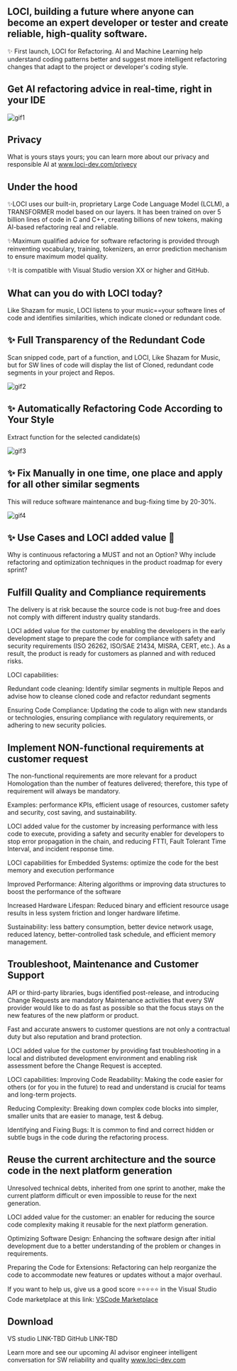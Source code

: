 ## LOCI, building a future where anyone can become an expert developer or tester and create reliable, high-quality software.
✨ First launch, LOCI for Refactoring.
AI and Machine Learning help understand coding patterns better and suggest more intelligent refactoring changes that adapt to the project or developer's coding style.

## Get AI refactoring advice in real-time, right in your IDE
![gif1](https://github.com/auroralabs-ai/loci-optimize/blob/main/1.1.%20Full%20transparency%20of%20redundant%20code%20v1.gif)

## Privacy
What is yours stays yours; you can learn more about our privacy and responsible AI at www.loci-dev.com/privecy

## Under the hood
✨LOCI uses our built-in, proprietary Large Code Language Model (LCLM), a TRANSFORMER model based on our layers. It has been trained on over 
5 billion lines of code in C and C++, creating billions of new tokens, making AI-based refactoring real and reliable.

✨Maximum qualified advice for software refactoring is provided through reinventing vocabulary, training, tokenizers, an error prediction mechanism to ensure maximum model quality.


✨It is compatible with Visual Studio version XX or higher and GitHub.

## What can you do with LOCI today?
Like Shazam for music, LOCI listens to your music==your software lines of code and identifies similarities, which indicate cloned or redundant code.

## ✨ Full Transparency of the Redundant Code 
Scan snipped code, part of a function, and LOCI, Like Shazam for Music, but for SW lines of code will display the list of Cloned, redundant code segments in your project and Repos.

![gif2](https://github.com/auroralabs-ai/loci-optimize/blob/main/2.1.%20Short-list%20redundant%20code.gif)

## ✨ Automatically Refactoring Code According to Your Style
Extract function for the selected candidate(s)

![gif3](https://github.com/auroralabs-ai/loci-optimize/blob/main/3.1.%20Automatically%20refactor%20redundant%20code%20according%20developer%20style.gif)

## ✨ Fix Manually in one time, one place and apply for all other similar segments
This will reduce software maintenance and bug-fixing time by 20-30%.

![gif4](https://github.com/auroralabs-ai/loci-optimize/blob/main/4.1.%20Fix%20manually%20similar%20segments%20(warrning%2C%20security%20warrning%2C%20bug).gif)

## ✨ Use Cases and LOCI added value 🚀
Why is continuous refactoring a MUST and not an Option? 
Why include refactoring and optimization techniques in the product roadmap for every sprint?


## Fulfill Quality and Compliance requirements 
The delivery is at risk because the source code is not bug-free and does not comply with different industry quality standards.

LOCI added value for the customer by enabling the developers in the early development stage to prepare the code for compliance with safety and security requirements (ISO 26262, ISO/SAE 21434, MISRA, CERT, etc.). 
As a result, the product is ready for customers as planned and with reduced risks.

LOCI capabilities:

Redundant code cleaning: Identify similar segments in multiple Repos and advise how to cleanse cloned code and refactor redundant segments

Ensuring Code Compliance: Updating the code to align with new standards or technologies, ensuring compliance with regulatory requirements, or adhering to new security policies.


## Implement NON-functional requirements at customer request
The non-functional requirements are more relevant for a product Homologation than the number of features delivered; therefore, this type of requirement will always be mandatory. 

Examples: performance KPIs, efficient usage of resources, customer safety and security, cost saving, and sustainability.

LOCI added value for the customer by increasing performance with less code to execute, providing a safety and security enabler for developers to stop error propagation in the chain, and reducing FTTI, Fault Tolerant Time Interval, and incident response time.

LOCI capabilities for Embedded Systems: optimize the code for the best memory and execution performance

Improved Performance: Altering algorithms or improving data structures to boost the performance of the software

Increased Hardware Lifespan: Reduced binary and efficient resource usage results in less system friction and longer hardware lifetime.

Sustainability: less battery consumption, better device network usage, reduced latency, better-controlled task schedule, and efficient memory management.


## Troubleshoot, Maintenance and Customer Support

API or third-party libraries, bugs identified post-release, and introducing Change Requests are mandatory Maintenance activities that every SW provider would like to do as fast as possible so that the focus stays on the new features of the new platform or product.

Fast and accurate answers to customer questions are not only a contractual duty but also reputation and brand protection.

LOCI added value for the customer by providing fast troubleshooting in a local and distributed development environment and enabling risk assessment before the Change Request is accepted.

LOCI capabilities:
Improving Code Readability: Making the code easier for others (or for you in the future) to read and understand is crucial for teams and long-term projects.

Reducing Complexity: Breaking down complex code blocks into simpler, smaller units that are easier to manage, test & debug.

Identifying and Fixing Bugs: It is common to find and correct hidden or subtle bugs in the code during the refactoring process.

## Reuse the current architecture and the source code in the next platform generation

Unresolved technical debts, inherited from one sprint to another, make the current platform difficult or even impossible to reuse for the next generation.

LOCI added value for the customer: an enabler for reducing the source code complexity making it reusable for the next platform generation.

Optimizing Software Design: Enhancing the software design after initial development due to a better understanding of the problem or changes in requirements.

Preparing the Code for Extensions: Refactoring can help reorganize the code to accommodate new features or updates without a major overhaul.


If you want to help us, give us a good score ⭐️⭐️⭐️⭐️⭐️ in the Visual Studio Code marketplace at this link:
[VSCode Marketplace](https://marketplace.visualstudio.com/items?itemName=DanielSanMedium.dscodegpt&ssr=false#review-details)

## Download 
VS studio LINK-TBD
GitHub LINK-TBD

Learn more and see our upcoming AI advisor engineer intelligent conversation for SW reliability and quality
www.loci-dev.com 

